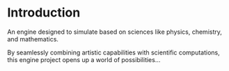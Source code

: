 # Introduction
An engine designed to simulate based on sciences like physics, chemistry, and mathematics.

By seamlessly combining artistic capabilities with scientific computations, this engine project opens up a world of possibilities…